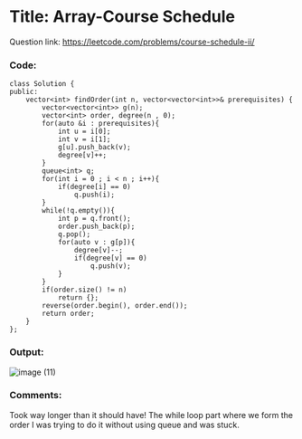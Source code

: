 # Title: Array-Course Schedule

Question link: https://leetcode.com/problems/course-schedule-ii/

### Code:

```
class Solution {
public:
    vector<int> findOrder(int n, vector<vector<int>>& prerequisites) {
        vector<vector<int>> g(n);
        vector<int> order, degree(n , 0);
        for(auto &i : prerequisites){
            int u = i[0];
            int v = i[1];
            g[u].push_back(v);
            degree[v]++;
        }
        queue<int> q; 
        for(int i = 0 ; i < n ; i++){
            if(degree[i] == 0)
                q.push(i);
        }
        while(!q.empty()){
            int p = q.front();
            order.push_back(p);
            q.pop();
            for(auto v : g[p]){
                degree[v]--;
                if(degree[v] == 0)
                    q.push(v);
            }
        }
        if(order.size() != n) 
            return {};
        reverse(order.begin(), order.end());
        return order;
	}
};
```

### Output:
![image (11)](https://user-images.githubusercontent.com/64562764/121774931-5835e680-cba2-11eb-8739-a7e9960509b1.png)

### Comments:
Took way longer than it should have! The while loop part where we form the order I was trying to do it without using queue and was stuck.
